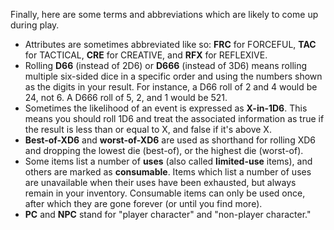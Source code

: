 Finally, here are some terms and abbreviations which are likely to come up during play.
- Attributes are sometimes abbreviated like so: **FRC** for FORCEFUL, **TAC** for TACTICAL, **CRE** for CREATIVE, and **RFX** for REFLEXIVE.
- Rolling **D66** (instead of 2D6) or **D666** (instead of 3D6) means rolling multiple six-sided dice in a specific order and using the numbers shown as the digits in your result. For instance, a D66 roll of 2 and 4 would be 24, not 6. A D666 roll of 5, 2, and 1 would be 521.
- Sometimes the likelihood of an event is expressed as **X-in-1D6**. This means you should roll 1D6 and treat the associated information as true if the result is less than or equal to X, and false if it's above X.
- **Best-of-XD6** and **worst-of-XD6** are used as shorthand for rolling XD6 and dropping the lowest die (best-of), or the highest die (worst-of).
- Some items list a number of **uses** (also called **limited-use** items), and others are marked as **consumable**. Items which list a number of uses are unavailable when their uses have been exhausted, but always remain in your inventory. Consumable items can only be used once, after which they are gone forever (or until you find more).
- **PC** and **NPC** stand for "player character" and "non-player character."